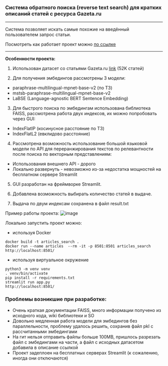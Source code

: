 ### Cистема обратного поиска (reverse text search) для кратких описаний статей с ресурса Gazeta.ru


---
Система позволяет искать самые похожие на введённый пользователем запрос статьи.

Посмотреть как работает проект можно [по ссылке](https://fast-search-relevant-articles.streamlit.app/)

---

**Особенности проекта:**

1. Использован датасет со статьями Gazeta.ru [link](https://huggingface.co/datasets/IlyaGusev/gazeta) (52K статей)

2. Для получения эмбедингов рассмотрены 3 модели:
- paraphrase-multilingual-mpnet-base-v2 (по ТЗ)
- mstsb-paraphrase-multilingual-mpnet-base-v2
- LaBSE (Language-agnostic BERT Sentence Embedding)

3. Для быстрого поиска по эмбедингам использована библиотека FAISS, рассмотрена работа двух индексов, их можно попробовать через GUI:
- IndexFlatIP (косинусное расстояние по ТЗ)
- IndexFlatL2 (евклидово расстояние)

4. Рассмотрена возможность использование большой языковой модели по API для переранжирования текстов по релевантности после поиска по векторным представлениям: 

- Использования внешнего API - дорого
- Локально развернуть - невозможно из-за недостатка мощностей на бесплатном сервере Streamlit

5. GUI разработан на фреймворке Streamlit.

6. Добавлена возможность выбирать количество статей в выдаче.

7. Выдача по двум индексам сохранена в файл result.txt

Пример работы проекта:
![image](https://github.com/JuliaBars/fast_search_relevant_articles/assets/107411145/a5d21fdd-2fb1-4190-bb4e-ff93ab137e18)


Локально запустить проект можно:
- используя Docker
```
docker build -t articles_search .
docker run --name articles  --rm -it -p 8501:8501 articles_search
http://localhost:8501/
```
- используя виртуальное окружение
```
python3 -m venv venv
. venv/bin/activate
pip install -r requirements.txt
streamlit run app.py
http://localhost:8501/
```

### Проблемы возникшие при разработке:

- Очень краткая документации FAISS, много информации получено из исходного кода, wiki библиотеки и SO
- Довольно медленная работа модели для эмбедингов без параллельности, проблему удалось решить, сохранив файл pkl с рассчитанными эмбедингами
- На гит нельзя отправить файлы больше 100МB, пришлось разрезать файл c эмбедингами на части, а файл с исходных датасетом добавила в описание ссылкой
- Проект задеплоен на бесплатных серверах Streamlit (к сожалению, иногда они отключаются)
